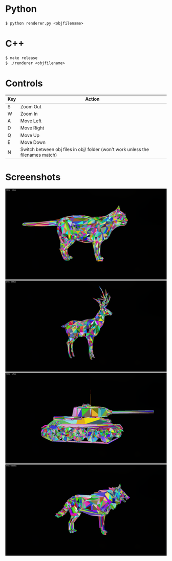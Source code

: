 # Python
```
$ python renderer.py <objfilename>
```

# C++
```
$ make release
$ ./renderer <objfilename>
```

# Controls
| Key | Action |
|-----|--------|
| S | Zoom Out |
| W | Zoom In |
| A | Move Left |
| D | Move Right |
| Q | Move Up |
| E | Move Down |
| N | Switch between obj files in obj/ folder (won't work unless the filenames match) |

# Screenshots
![Cat](./img/cat.png)
![Deer](./img/deer.png)
![Tank](./img/tank.png)
![Wolf](./img/wolf.png)
